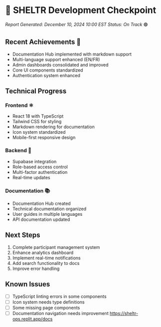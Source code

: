 # 🎯 SHELTR Development Checkpoint
*Report Generated: December 10, 2024 10:00 EST*
*Status: On Track* 🟢

## Recent Achievements 🎯
- Documentation Hub implemented with markdown support
- Multi-language support enhanced (EN/FR)
- Admin dashboards consolidated and improved
- Core UI components standardized
- Authentication system enhanced

## Technical Progress
### Frontend ⚛️
- React 18 with TypeScript
- Tailwind CSS for styling
- Markdown rendering for documentation
- Icon system standardized
- Mobile-first responsive design

### Backend 🔧
- Supabase integration
- Role-based access control
- Multi-factor authentication
- Real-time updates

### Documentation 📚
- Documentation Hub created
- Technical documentation organized
- User guides in multiple languages
- API documentation updated

## Next Steps
1. Complete participant management system
2. Enhance analytics dashboard
3. Implement real-time notifications
4. Add search functionality to docs
5. Improve error handling

## Known Issues
- [ ] TypeScript linting errors in some components
- [ ] Icon system needs type definitions
- [ ] Some missing page components
- [ ] Documentation navigation needs improvement https://sheltr-ops.replit.app/docs
